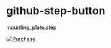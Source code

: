 # github-step-button


mounting_plate.step

[![Purchase](https://img.shields.io/badge/Purchase-STEP%20file-green)](https://rmfg.com/quote/sheet/27fr95k5vrdp)